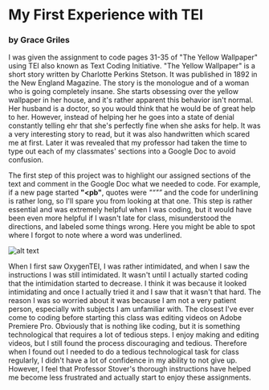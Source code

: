 # My First Experience with TEI
### by Grace Griles
I was given the assignment to code pages 31-35 of "The Yellow Wallpaper" using TEI also known as Text Coding Initiative. "The Yellow Wallpaper" is a short story written by Charlotte Perkins Stetson. It was published in 1892 in the New England Magazine. The story is the monologue and of a woman who is going completely insane. She starts obsessing over the yellow wallpaper in her house, and it's rather apparent this behavior isn't normal. Her husband is a doctor, so you would think that he would be of great help to her. However, instead of helping her he goes into a state of denial constantly telling ehr that she's perfectly fine when she asks for help. It was a very interesting story to read, but it was also handwritten which scared me at first. Later it was revealed that my professor had taken the time to type out each of my classmates' sections into a Google Doc to avoid confusion. 


The first step of this project was to highlight our assigned sections of the text and comment in the Google Doc what we needed to code. For example, if a new page started **"<pb"**, quotes were _"<q>"_ and the code for underlining is rather long, so I'll spare you from looking at that one. This step is rather essential and was extremely helpful when I was coding, but it would have been even more helpful if I wasn't late for class, misunderstood the directions, and labeled some things wrong.
  Here you might be able to spot where I forgot to note where a word was underlined.
  
  
  ![alt text](https://gracelgriles.github.io/ladwhistledownengl350/images/mygoogledocmishap.jpg)
  
  
When I first saw OxygenTEI, I was rather intimidated, and when I saw the instructions I was still intimidated. It wasn't until I actually started coding that the intimidation started to decrease. I think it was because it looked intimidating and once I actually tried it and I saw that it wasn't that hard. The reason I was so worried about it was because I am not a very patient person, especially with subjects I am unfamiliar with. The closest I've ever come to coding before starting this class was editing videos on Adobe Premiere Pro. Obviously that is nothing like coding, but it is something technological that requires a lot of tedious steps. I enjoy making and editing videos, but I still found the process discouraging and tedious. Therefore when I found out I needed to do a tedious technological task for class regularly, I didn't have a lot of confidence in my ability to not give up. However, I feel that Professor Stover's thorough instructions have helped me become less frustrated and actually start to enjoy these assignments.


